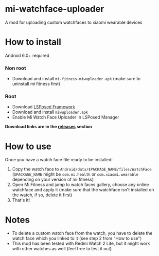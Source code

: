 # mi-watchface-uploader
A mod for uploading custom watchfaces to xiaomi wearable devices

# How to install
Android 6.0+ required

### Non root
- Download and install `mi-fitness-miwuploader.apk` (make sure to uninstall mi fitness first)

### Root
- Download [LSPosed Framework](https://github.com/LSPosed/LSPosed)
- Download and install `miwuploader.apk` 
- Enable Mi Watch Face Uploader in LSPosed Manager


**Download links are in the [releases](https://github.com/Mino260806/mi-watchface-uploader/releases/) section**

# How to use
Once you have a watch face file ready to be installed:
1. Copy the watch face to `Android/data/$PACKAGE_NAME/files/WatchFace` (`$PACKAGE_NAME` might be `com.mi.health` or `com.xiaomi.wearable` depending on your version of mi fitness)
2. Open Mi Fitness and jump to watch faces gallery, choose any online watchface and apply it (make sure that the watchface isn't installed on the watch, if so, delete it first)
3. That's it!

# Notes
- To delete a custom watch face from the watch, you have to delete the watch face which you linked to it (see step 2 from "How to use")
- This mod has been tested with Redmi Watch 2 Lite, but it might work with other watches as well (feel free to test it out)
